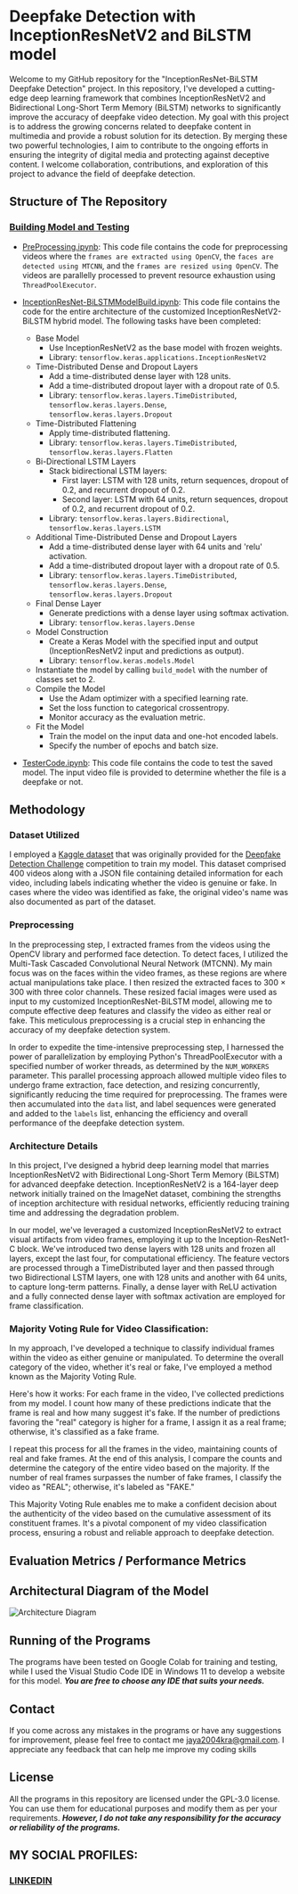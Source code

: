 # Deepfake Detection with InceptionResNetV2 and BiLSTM model
Welcome to my GitHub repository for the "InceptionResNet-BiLSTM Deepfake Detection" project. In this repository, I've developed a cutting-edge deep learning framework that combines InceptionResNetV2 and Bidirectional Long-Short Term Memory (BiLSTM) networks to significantly improve the accuracy of deepfake video detection. My goal with this project is to address the growing concerns related to deepfake content in multimedia and provide a robust solution for its detection. By merging these two powerful technologies, I aim to contribute to the ongoing efforts in ensuring the integrity of digital media and protecting against deceptive content. I welcome collaboration, contributions, and exploration of this project to advance the field of deepfake detection.

## Structure of The Repository

### [Building Model and Testing](https://github.com/fromjyce/DeepfakeDetection/tree/main/BuildingModelandTesting)
  * [PreProcessing.ipynb](https://github.com/fromjyce/DeepfakeDetection/blob/main/BuildingModelandTesting/PreProcessing.ipynb): This code file contains the code for preprocessing videos where the `frames are extracted using OpenCV`, the `faces are detected using MTCNN`, and the `frames are resized using OpenCV`. The videos are parallelly processed to prevent resource exhaustion using `ThreadPoolExecutor`.
  * [InceptionResNet-BiLSTMModelBuild.ipynb](https://github.com/fromjyce/DeepfakeDetection/blob/main/BuildingModelandTesting/InceptionResNet-BiLSTMModelBuild.ipynb): This code file contains the code for the entire architecture of the customized InceptionResNetV2-BiLSTM hybrid model. The following tasks have been completed:
      * Base Model
          * Use InceptionResNetV2 as the base model with frozen weights.
          * Library: `tensorflow.keras.applications.InceptionResNetV2`
      * Time-Distributed Dense and Dropout Layers
          * Add a time-distributed dense layer with 128 units.
          * Add a time-distributed dropout layer with a dropout rate of 0.5.
          * Library: `tensorflow.keras.layers.TimeDistributed`, `tensorflow.keras.layers.Dense`, `tensorflow.keras.layers.Dropout`
      * Time-Distributed Flattening
          * Apply time-distributed flattening.
          * Library: `tensorflow.keras.layers.TimeDistributed`, `tensorflow.keras.layers.Flatten`
      * Bi-Directional LSTM Layers
          * Stack bidirectional LSTM layers:
              * First layer: LSTM with 128 units, return sequences, dropout of 0.2, and recurrent dropout of 0.2.
              * Second layer: LSTM with 64 units, return sequences, dropout of 0.2, and recurrent dropout of 0.2.
          * Library:  `tensorflow.keras.layers.Bidirectional`, `tensorflow.keras.layers.LSTM`
      * Additional Time-Distributed Dense and Dropout Layers
          * Add a time-distributed dense layer with 64 units and 'relu' activation.
          * Add a time-distributed dropout layer with a dropout rate of 0.5.
          * Library: `tensorflow.keras.layers.TimeDistributed`, `tensorflow.keras.layers.Dense`, `tensorflow.keras.layers.Dropout`
      * Final Dense Layer
          * Generate predictions with a dense layer using softmax activation.
          * Library: `tensorflow.keras.layers.Dense`
      * Model Construction
          * Create a Keras Model with the specified input and output (InceptionResNetV2 input and predictions as output).
          * Library: `tensorflow.keras.models.Model`
      * Instantiate the model by calling `build_model` with the number of classes set to 2.
      * Compile the Model
          * Use the Adam optimizer with a specified learning rate.
          * Set the loss function to categorical crossentropy.
          * Monitor accuracy as the evaluation metric.
      * Fit the Model
          * Train the model on the input data and one-hot encoded labels.
          * Specify the number of epochs and batch size.
        
  * [TesterCode.ipynb](https://github.com/fromjyce/DeepfakeDetection/blob/main/BuildingModelandTesting/TesterCode.ipynb): This code file contains the code to test the saved model. The input video file is provided to determine whether the file is a deepfake or not.

## Methodology
### Dataset Utilized
I employed a [Kaggle dataset](https://www.kaggle.com/competitions/deepfake-detection-challenge/data) that was originally provided for the [Deepfake Detection Challenge](https://www.kaggle.com/competitions/deepfake-detection-challenge/overview) competition to train my model. This dataset comprised 400 videos along with a JSON file containing detailed information for each video, including labels indicating whether the video is genuine or fake. In cases where the video was identified as fake, the original video's name was also documented as part of the dataset.

### Preprocessing

In the preprocessing step, I extracted frames from the videos using the OpenCV library and performed face detection. To detect faces, I utilized the Multi-Task Cascaded Convolutional Neural Network (MTCNN). My main focus was on the faces within the video frames, as these regions are where actual manipulations take place. I then resized the extracted faces to 300 × 300 with three color channels. These resized facial images were used as input to my customized InceptionResNet-BiLSTM model, allowing me to compute effective deep features and classify the video as either real or fake. This meticulous preprocessing is a crucial step in enhancing the accuracy of my deepfake detection system.

In order to expedite the time-intensive preprocessing step, I harnessed the power of parallelization by employing Python's ThreadPoolExecutor with a specified number of worker threads, as determined by the `NUM_WORKERS` parameter. This parallel processing approach allowed multiple video files to undergo frame extraction, face detection, and resizing concurrently, significantly reducing the time required for preprocessing. The frames were then accumulated into the `data` list, and label sequences were generated and added to the `labels` list, enhancing the efficiency and overall performance of the deepfake detection system.

### Architecture Details

In this project, I've designed a hybrid deep learning model that marries InceptionResNetV2 with Bidirectional Long-Short Term Memory (BiLSTM) for advanced deepfake detection. InceptionResNetV2 is a 164-layer deep network initially trained on the ImageNet dataset, combining the strengths of inception architecture with residual networks, efficiently reducing training time and addressing the degradation problem. 

In our model, we've leveraged a customized InceptionResNetV2 to extract visual artifacts from video frames, employing it up to the Inception-ResNet1-C block. We've introduced two dense layers with 128 units and frozen all layers, except the last four, for computational efficiency. The feature vectors are processed through a TimeDistributed layer and then passed through two Bidirectional LSTM layers, one with 128 units and another with 64 units, to capture long-term patterns. Finally, a dense layer with ReLU activation and a fully connected dense layer with softmax activation are employed for frame classification.

### Majority Voting Rule for Video Classification:

In my approach, I've developed a technique to classify individual frames within the video as either genuine or manipulated. To determine the overall category of the video, whether it's real or fake, I've employed a method known as the Majority Voting Rule.

Here's how it works: For each frame in the video, I've collected predictions from my model. I count how many of these predictions indicate that the frame is real and how many suggest it's fake. If the number of predictions favoring the "real" category is higher for a frame, I assign it as a real frame; otherwise, it's classified as a fake frame.

I repeat this process for all the frames in the video, maintaining counts of real and fake frames. At the end of this analysis, I compare the counts and determine the category of the entire video based on the majority. If the number of real frames surpasses the number of fake frames, I classify the video as "REAL"; otherwise, it's labeled as "FAKE."

This Majority Voting Rule enables me to make a confident decision about the authenticity of the video based on the cumulative assessment of its constituent frames. It's a pivotal component of my video classification process, ensuring a robust and reliable approach to deepfake detection.

## Evaluation Metrics / Performance Metrics

## Architectural Diagram of the Model

![Architecture Diagram](https://github.com/fromjyce/DeepfakeDetection/blob/main/ArchitectureDiagram.png)

## Running of the Programs
The programs have been tested on Google Colab for training and testing, while I used the Visual Studio Code IDE in Windows 11 to develop a website for this model. ***You are free to choose any IDE that suits your needs.***

## Contact
If you come across any mistakes in the programs or have any suggestions for improvement, please feel free to contact me <jaya2004kra@gmail.com>. I appreciate any feedback that can help me improve my coding skills

## License
All the programs in this repository are licensed under the GPL-3.0 license. You can use them for educational purposes and modify them as per your requirements. ***However, I do not take any responsibility for the accuracy or reliability of the programs.***

## MY SOCIAL PROFILES:
### [LINKEDIN](https://www.linkedin.com/in/jayashrek/)

